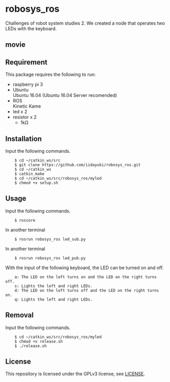 # robosys_ros
Challenges of robot system studies 2.
We created a node that operates two LEDs with the keyboard.

## movie

## Requirement
This package requires the following to run:
* raspberry pi 3
* Ubuntu  
    Ubuntu 16.04 (Ubuntu 16.04 Server recomended)  
* ROS  
    Kinetic Kame
* led x 2
* resistor x 2
  * 1kΩ
  
## Installation
Input the following commands.

        $ cd ~/catkin_ws/src
        $ git clone https://github.com/iidayuki/robosys_ros.git
        $ cd ~/catkin_ws
        $ catkin_make
        $ cd ~/catkin_ws/src/robosys_ros/myled
        $ chmod +x setup.sh
        
## Usage
Input the following commands.

        $ roscore
    
In another terminal

        $ rosrun robosys_ros led_sub.py

In another terminal

        $ rosrun robosys_ros led_pub.py
        
With the input of the following keyboard, the LED can be turned on and off.

        a: The LED on the left turns on and the LED on the right turns off.
        s: Lights the left and right LEDs.
        d: The LED on the left turns off and the LED on the right turns on.
        q: Lights the left and right LEDs.
        
## Removal
Input the following commands.

        $ cd ~/catkin_ws/src/robosys_ros/myled
        $ chmod +x release.sh
        $ ./release.sh
        
## License
This repository is licensed under the GPLv3 license, see [LICENSE](https://github.com/iidayuki/robosys_ros/blob/master/LICENSE).


        
        
        
